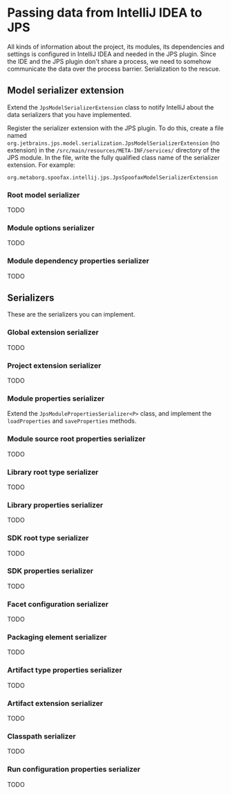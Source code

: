 # Passing data from IntelliJ IDEA to JPS
All kinds of information about the project, its modules, its dependencies and settings is configured in IntelliJ IDEA and needed in the JPS plugin. Since the IDE and the JPS plugin don't share a process, we need to somehow communicate the data over the process barrier. Serialization to the rescue.

## Model serializer extension
Extend the `JpsModelSerializerExtension` class to notify IntelliJ about the data serializers that you have implemented.

Register the serializer extension with the JPS plugin. To do this, create a file named `org.jetbrains.jps.model.serialization.JpsModelSerializerExtension` (no extension) in the `/src/main/resources/META-INF/services/` directory of the JPS module. In the file, write the fully qualified class name of the serializer extension. For example:

```
org.metaborg.spoofax.intellij.jps.JpsSpoofaxModelSerializerExtension
```

### Root model serializer
TODO

### Module options serializer
TODO

### Module dependency properties serializer
TODO

## Serializers
These are the serializers you can implement.

### Global extension serializer
TODO

### Project extension serializer
TODO

### Module properties serializer
Extend the `JpsModulePropertiesSerializer<P>` class, and implement the `loadProperties` and `saveProperties` methods.

### Module source root properties serializer
TODO

### Library root type serializer
TODO

### Library properties serializer
TODO

### SDK root type serializer
TODO

### SDK properties serializer
TODO

### Facet configuration serializer
TODO

### Packaging element serializer
TODO

### Artifact type properties serializer
TODO

### Artifact extension serializer
TODO

### Classpath serializer
TODO

### Run configuration properties serializer
TODO



